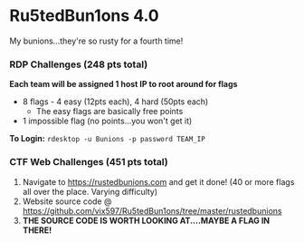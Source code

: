 # Ru5tedBun1ons 4.0
My bunions...they're so rusty for a fourth time!

### RDP Challenges (248 pts total)

__Each team will be assigned 1 host IP to root around for flags__

* 8 flags - 4 easy (12pts each), 4 hard (50pts each) 
  * The easy flags are basically free points
* 1 impossible flag (no points...you won't get it)

__To Login:__ `rdesktop -u Bunions -p password TEAM_IP`

### CTF Web Challenges (451 pts total)

1. Navigate to https://rustedbunions.com and get it done! (40 or more flags all over the place. Varying difficulty)
1. Website source code @ https://github.com/vix597/Ru5tedBun1ons/tree/master/rustedbunions
1. __THE SOURCE CODE IS WORTH LOOKING AT....MAYBE A FLAG IN THERE!__

